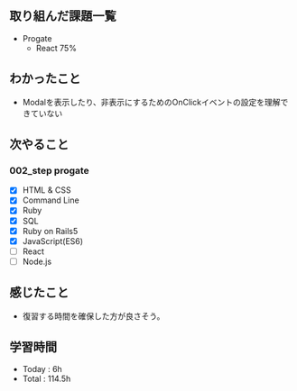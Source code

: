## 取り組んだ課題一覧
- Progate
    - React 75%
## わかったこと
- Modalを表示したり、非表示にするためのOnClickイベントの設定を理解できていない
## 次やること
### 002_step progate
- [x]  HTML & CSS
- [x]  Command Line
- [x]  Ruby
- [x]  SQL
- [x]  Ruby on Rails5
- [x]  JavaScript(ES6)
- [ ]  React
- [ ]  Node.js
## 感じたこと
- 復習する時間を確保した方が良さそう。
## 学習時間
- Today : 6h
- Total : 114.5h
